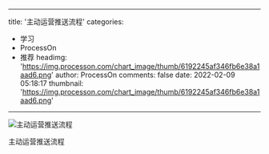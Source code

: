 
---
title: '主动运营推送流程'
categories: 
 - 学习
 - ProcessOn
 - 推荐
headimg: 'https://img.processon.com/chart_image/thumb/6192245af346fb6e38a1aad6.png'
author: ProcessOn
comments: false
date: 2022-02-09 05:18:17
thumbnail: 'https://img.processon.com/chart_image/thumb/6192245af346fb6e38a1aad6.png'
---

<div>   
<img class="thumb" alt="主动运营推送流程" src="https://img.processon.com/chart_image/thumb/6192245af346fb6e38a1aad6.png" referrerpolicy="no-referrer">
<p>主动运营推送流程</p>  
</div>
            